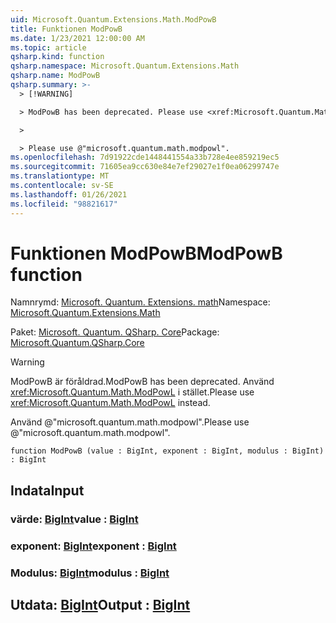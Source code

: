 ```yaml
---
uid: Microsoft.Quantum.Extensions.Math.ModPowB
title: Funktionen ModPowB
ms.date: 1/23/2021 12:00:00 AM
ms.topic: article
qsharp.kind: function
qsharp.namespace: Microsoft.Quantum.Extensions.Math
qsharp.name: ModPowB
qsharp.summary: >-
  > [!WARNING]

  > ModPowB has been deprecated. Please use <xref:Microsoft.Quantum.Math.ModPowL> instead.

  >

  > Please use @"microsoft.quantum.math.modpowl".
ms.openlocfilehash: 7d91922cde1448441554a33b728e4ee859219ec5
ms.sourcegitcommit: 71605ea9cc630e84e7ef29027e1f0ea06299747e
ms.translationtype: MT
ms.contentlocale: sv-SE
ms.lasthandoff: 01/26/2021
ms.locfileid: "98821617"
---
```

# <a name="modpowb-function"></a><span data-ttu-id="3a5d4-102">Funktionen ModPowB</span><span class="sxs-lookup"><span data-stu-id="3a5d4-102">ModPowB function</span></span>

<span data-ttu-id="3a5d4-103">Namnrymd: [Microsoft. Quantum. Extensions. math](xref:Microsoft.Quantum.Extensions.Math)</span><span class="sxs-lookup"><span data-stu-id="3a5d4-103">Namespace: [Microsoft.Quantum.Extensions.Math](xref:Microsoft.Quantum.Extensions.Math)</span></span>

<span data-ttu-id="3a5d4-104">Paket: [Microsoft. Quantum. QSharp. Core](https://nuget.org/packages/Microsoft.Quantum.QSharp.Core)</span><span class="sxs-lookup"><span data-stu-id="3a5d4-104">Package: [Microsoft.Quantum.QSharp.Core](https://nuget.org/packages/Microsoft.Quantum.QSharp.Core)</span></span>


> [!WARNING]
> <span data-ttu-id="3a5d4-105">ModPowB är föråldrad.</span><span class="sxs-lookup"><span data-stu-id="3a5d4-105">ModPowB has been deprecated.</span></span> <span data-ttu-id="3a5d4-106">Använd <xref:Microsoft.Quantum.Math.ModPowL> i stället.</span><span class="sxs-lookup"><span data-stu-id="3a5d4-106">Please use <xref:Microsoft.Quantum.Math.ModPowL> instead.</span></span>
>
> <span data-ttu-id="3a5d4-107">Använd @"microsoft.quantum.math.modpowl".</span><span class="sxs-lookup"><span data-stu-id="3a5d4-107">Please use @"microsoft.quantum.math.modpowl".</span></span>



```qsharp
function ModPowB (value : BigInt, exponent : BigInt, modulus : BigInt) : BigInt
```


## <a name="input"></a><span data-ttu-id="3a5d4-108">Indata</span><span class="sxs-lookup"><span data-stu-id="3a5d4-108">Input</span></span>

### <a name="value--bigint"></a><span data-ttu-id="3a5d4-109">värde: [BigInt](xref:microsoft.quantum.lang-ref.bigint)</span><span class="sxs-lookup"><span data-stu-id="3a5d4-109">value : [BigInt](xref:microsoft.quantum.lang-ref.bigint)</span></span>




### <a name="exponent--bigint"></a><span data-ttu-id="3a5d4-110">exponent: [BigInt](xref:microsoft.quantum.lang-ref.bigint)</span><span class="sxs-lookup"><span data-stu-id="3a5d4-110">exponent : [BigInt](xref:microsoft.quantum.lang-ref.bigint)</span></span>




### <a name="modulus--bigint"></a><span data-ttu-id="3a5d4-111">Modulus: [BigInt](xref:microsoft.quantum.lang-ref.bigint)</span><span class="sxs-lookup"><span data-stu-id="3a5d4-111">modulus : [BigInt](xref:microsoft.quantum.lang-ref.bigint)</span></span>





## <a name="output--bigint"></a><span data-ttu-id="3a5d4-112">Utdata: [BigInt](xref:microsoft.quantum.lang-ref.bigint)</span><span class="sxs-lookup"><span data-stu-id="3a5d4-112">Output : [BigInt](xref:microsoft.quantum.lang-ref.bigint)</span></span>

